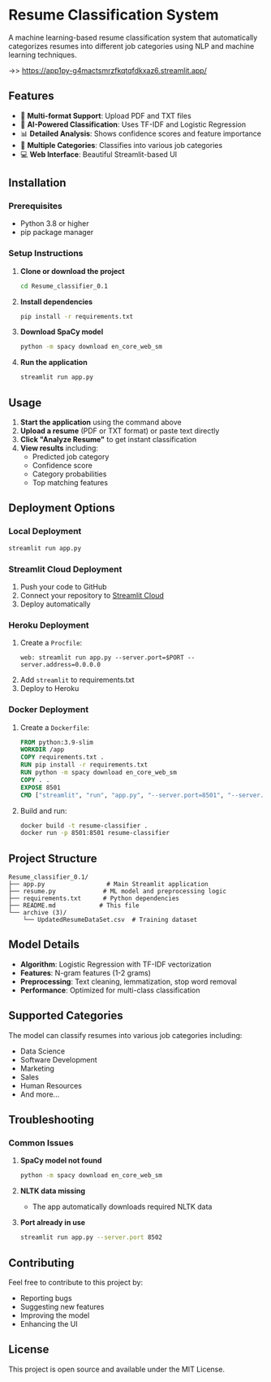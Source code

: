 # Resume Classification System

A machine learning-based resume classification system that automatically categorizes resumes into different job categories using NLP and machine learning techniques.


->> https://app1py-g4mactsmrzfkqtqfdkxaz6.streamlit.app/
## Features

- 📄 **Multi-format Support**: Upload PDF and TXT files
- 🤖 **AI-Powered Classification**: Uses TF-IDF and Logistic Regression
- 📊 **Detailed Analysis**: Shows confidence scores and feature importance
- 🎯 **Multiple Categories**: Classifies into various job categories
- 💻 **Web Interface**: Beautiful Streamlit-based UI

## Installation

### Prerequisites
- Python 3.8 or higher
- pip package manager

### Setup Instructions

1. **Clone or download the project**
   ```bash
   cd Resume_classifier_0.1
   ```

2. **Install dependencies**
   ```bash
   pip install -r requirements.txt
   ```

3. **Download SpaCy model**
   ```bash
   python -m spacy download en_core_web_sm
   ```

4. **Run the application**
   ```bash
   streamlit run app.py
   ```

## Usage

1. **Start the application** using the command above
2. **Upload a resume** (PDF or TXT format) or paste text directly
3. **Click "Analyze Resume"** to get instant classification
4. **View results** including:
   - Predicted job category
   - Confidence score
   - Category probabilities
   - Top matching features

## Deployment Options

### Local Deployment
```bash
streamlit run app.py
```

### Streamlit Cloud Deployment
1. Push your code to GitHub
2. Connect your repository to [Streamlit Cloud](https://streamlit.io/cloud)
3. Deploy automatically

### Heroku Deployment
1. Create a `Procfile`:
   ```
   web: streamlit run app.py --server.port=$PORT --server.address=0.0.0.0
   ```
2. Add `streamlit` to requirements.txt
3. Deploy to Heroku

### Docker Deployment
1. Create a `Dockerfile`:
   ```dockerfile
   FROM python:3.9-slim
   WORKDIR /app
   COPY requirements.txt .
   RUN pip install -r requirements.txt
   RUN python -m spacy download en_core_web_sm
   COPY . .
   EXPOSE 8501
   CMD ["streamlit", "run", "app.py", "--server.port=8501", "--server.address=0.0.0.0"]
   ```
2. Build and run:
   ```bash
   docker build -t resume-classifier .
   docker run -p 8501:8501 resume-classifier
   ```

## Project Structure

```
Resume_classifier_0.1/
├── app.py                 # Main Streamlit application
├── resume.py             # ML model and preprocessing logic
├── requirements.txt      # Python dependencies
├── README.md            # This file
└── archive (3)/
    └── UpdatedResumeDataSet.csv  # Training dataset
```

## Model Details

- **Algorithm**: Logistic Regression with TF-IDF vectorization
- **Features**: N-gram features (1-2 grams)
- **Preprocessing**: Text cleaning, lemmatization, stop word removal
- **Performance**: Optimized for multi-class classification

## Supported Categories

The model can classify resumes into various job categories including:
- Data Science
- Software Development
- Marketing
- Sales
- Human Resources
- And more...

## Troubleshooting

### Common Issues

1. **SpaCy model not found**
   ```bash
   python -m spacy download en_core_web_sm
   ```

2. **NLTK data missing**
   - The app automatically downloads required NLTK data

3. **Port already in use**
   ```bash
   streamlit run app.py --server.port 8502
   ```

## Contributing

Feel free to contribute to this project by:
- Reporting bugs
- Suggesting new features
- Improving the model
- Enhancing the UI

## License

This project is open source and available under the MIT License.

